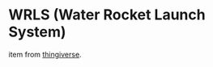 # WRLS (Water Rocket Launch System)

item from [thingiverse](https://www.thingiverse.com/thing:3626084).
